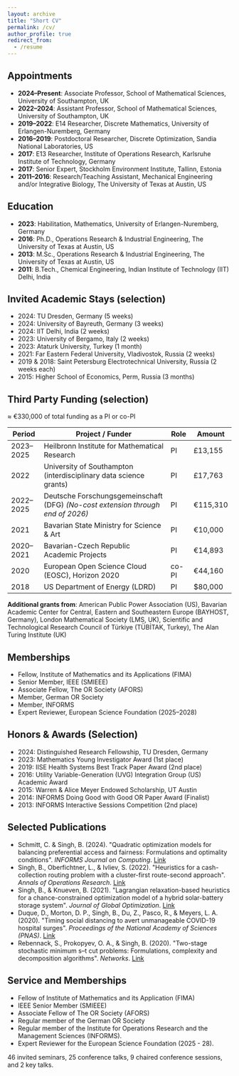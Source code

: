 ```yaml
---
layout: archive
title: "Short CV"
permalink: /cv/
author_profile: true
redirect_from:
  - /resume
---
```


## Appointments

- **2024–Present**: Associate Professor, School of Mathematical Sciences, University of Southampton, UK  
- **2022–2024**: Assistant Professor, School of Mathematical Sciences, University of Southampton, UK  
- **2019–2022**: E14 Researcher, Discrete Mathematics, University of Erlangen-Nuremberg, Germany  
- **2016–2019**: Postdoctoral Researcher, Discrete Optimization, Sandia National Laboratories, US  
- **2017**: E13 Researcher, Institute of Operations Research, Karlsruhe Institute of Technology, Germany  
- **2017**: Senior Expert, Stockholm Environment Institute, Tallinn, Estonia  
- **2011–2016**: Research/Teaching Assistant, Mechanical Engineering and/or Integrative Biology, The University of Texas at Austin, US

## Education

- **2023**: Habilitation, Mathematics, University of Erlangen-Nuremberg, Germany  
- **2016**: Ph.D., Operations Research & Industrial Engineering, The University of Texas at Austin, US  
- **2013**: M.Sc., Operations Research & Industrial Engineering, The University of Texas at Austin, US  
- **2011**: B.Tech., Chemical Engineering, Indian Institute of Technology (IIT) Delhi, India

## Invited Academic Stays (selection)

- 2024: TU Dresden, Germany (5 weeks)  
- 2024: University of Bayreuth, Germany (3 weeks)  
- 2024: IIT Delhi, India (2 weeks)  
- 2023: University of Bergamo, Italy (2 weeks)  
- 2023: Ataturk University, Turkey (1 month)  
- 2021: Far Eastern Federal University, Vladivostok, Russia (2 weeks)  
- 2019 & 2018: Saint Petersburg Electrotechnical University, Russia (2 weeks each)  
- 2015: Higher School of Economics, Perm, Russia (3 months)

## Third Party Funding (selection)

≈ €330,000 of total funding as a PI or co-PI

| Period       | Project / Funder                                                                                      | Role   | Amount     |
|--------------|--------------------------------------------------------------------------------------------------------|--------|------------|
| 2023–2025    | Heilbronn Institute for Mathematical Research                                                         | PI     | £13,155    |
| 2022         | University of Southampton (interdisciplinary data science grants)                                     | PI     | £17,763    |
| 2022–2025    | Deutsche Forschungsgemeinschaft (DFG) _(No-cost extension through end of 2026)_                      | PI     | €115,310   |
| 2021         | Bavarian State Ministry for Science & Art                                                             | PI     | €10,000    |
| 2020–2021    | Bavarian-Czech Republic Academic Projects                                                              | PI     | €14,893    |
| 2020         | European Open Science Cloud (EOSC), Horizon 2020                                                       | co-PI  | €44,160    |
| 2018         | US Department of Energy (LDRD)                                                                         | PI     | $80,000    |

**Additional grants from**: American Public Power Association (US), Bavarian Academic Center for Central, Eastern and Southeastern Europe (BAYHOST, Germany), London Mathematical Society (LMS, UK), Scientific and Technological Research Council of Türkiye (TÜBİTAK, Turkey), The Alan Turing Institute (UK)

## Memberships

- Fellow, Institute of Mathematics and its Applications (FIMA)  
- Senior Member, IEEE (SMIEEE)  
- Associate Fellow, The OR Society (AFORS)  
- Member, German OR Society  
- Member, INFORMS  
- Expert Reviewer, European Science Foundation (2025–2028)

## Honors & Awards (Selection)

- 2024: Distinguished Research Fellowship, TU Dresden, Germany  
- 2023: Mathematics Young Investigator Award (1st place)  
- 2019: IISE Health Systems Best Track Paper Award (2nd place)  
- 2016: Utility Variable-Generation (UVG) Integration Group (US) Academic Award  
- 2015: Warren & Alice Meyer Endowed Scholarship, UT Austin  
- 2014: INFORMS Doing Good with Good OR Paper Award (Finalist)  
- 2013: INFORMS Interactive Sessions Competition (2nd place)

## Selected Publications


- Schmitt, C. & Singh, B. (2024). "Quadratic optimization models for balancing preferential access and fairness: Formulations and optimality conditions". *INFORMS Journal on Computing*. [Link](https://pubsonline.informs.org/doi/10.1287/ijoc.2022.0308)  
- Singh, B., Oberfichtner, L., & Ivliev, S. (2022). "Heuristics for a cash-collection routing problem with a cluster-first route-second approach". *Annals of Operations Research*. [Link](https://link.springer.com/article/10.1007/s10479-022-04883-1)  
- Singh, B., & Knueven, B. (2021). "Lagrangian relaxation-based heuristics for a chance-constrained optimization model of a hybrid solar-battery storage system". *Journal of Global Optimization*. [Link](https://link.springer.com/article/10.1007/s10898-021-01041-y)  
- Duque, D., Morton, D. P., Singh, B., Du, Z., Pasco, R., & Meyers, L. A. (2020). "Timing social distancing to avert unmanageable COVID-19 hospital surges". *Proceedings of the National Academy of Sciences (PNAS)*. [Link](https://www.pnas.org/doi/10.1073/pnas.2009033117)  
- Rebennack, S., Prokopyev, O. A., & Singh, B. (2020). "Two-stage stochastic minimum s–t cut problems: Formulations, complexity and decomposition algorithms". *Networks*. [Link](https://onlinelibrary.wiley.com/doi/full/10.1002/net.21922)



## Service and Memberships
- Fellow of Institute of Mathematics and its Application (FIMA)
- IEEE Senior Member (SMIEEE)
- Associate Fellow of The OR Society (AFORS)
- Regular member of the German OR Society
- Regular member of the Institute for Operations Research and the Management Sciences (INFORMS). 
- Expert Reviewer for the European Science Foundation (2025 - 28).


46 invited seminars, 25 conference talks, 9 chaired conference sessions, and 2 key talks.
